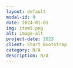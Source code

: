 ```yaml
---
layout: default
modal-id: 9
date: 2024-01-01
img: item5.png
alt: image-alt
project-date: 2023
client: Start Bootstrap
category: N/A
description: N/A
---
```

